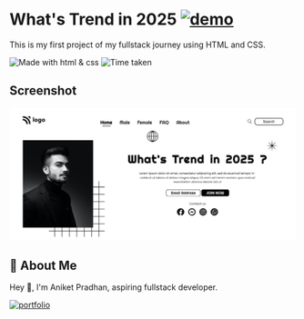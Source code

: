 # **What's Trend in 2025** [![demo](https://img.shields.io/badge/Project--1-Live-orange)](https://mellow-sunburst-2bb3cc.netlify.app/)


This is my first project of my fullstack journey using HTML and CSS.

![Made with html & css](https://img.shields.io/badge/MADE%20WITH-HTML%26CSS-blue) ![Time taken](https://img.shields.io/badge/TIME%20TAKEN-2--3hrs-orange)

## Screenshot

![Screenshot](/screenshot.jpg)

## 🚀 About Me
Hey 👋, I'm Aniket Pradhan, aspiring fullstack developer.


[![portfolio](https://img.shields.io/badge/MY_PORTFOLIO-green)](https://aniket-dev.netlify.app/)
